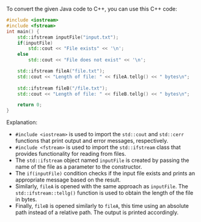 To convert the given Java code to C++, you can use this C++ code:
```cpp
#include <iostream>
#include <fstream>
int main() {
    std::ifstream inputFile("input.txt");
    if(inputFile)
        std::cout << "File exists" << '\n';
    else
        std::cout << "File does not exist" << '\n';

    std::ifstream fileA("file.txt");
    std::cout << "Length of file: " << fileA.tellg() << " bytes\n";
    
    std::ifstream fileB("/file.txt");
    std::cout << "Length of file: " << fileB.tellg() << " bytes\n";

    return 0;
}
```
Explanation:
- `#include <iostream>` is used to import the `std::cout` and `std::cerr` functions that print output and error messages, respectively.
- `#include <fstream>` is used to import the `std::ifstream` class that provides functionality for reading from files.
- The `std::ifstream` object named `inputFile` is created by passing the name of the file as a parameter to the constructor.
- The `if(inputFile)` condition checks if the input file exists and prints an appropriate message based on the result.
- Similarly, `fileA` is opened with the same approach as `inputFile`. The `std::ifstream::tellg()` function is used to obtain the length of the file in bytes.
- Finally, `fileB` is opened similarly to `fileA`, this time using an absolute path instead of a relative path. The output is printed accordingly.

